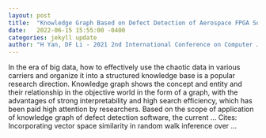 ```yaml
---
layout: post
title:  "Knowledge Graph Based on Defect Detection of Aerospace FPGA Software Code"
date:   2022-06-15 15:55:00 -0400
categories: jekyll update
author: "H Yan, DF Li - 2021 2nd International Conference on Computer …, 2021"
---
```

In the era of big data, how to effectively use the chaotic data in various carriers and organize it into a structured knowledge base is a popular research direction. Knowledge graph shows the concept and entity and their relationship in the objective world in the form of a graph, with the advantages of strong interpretability and high search efficiency, which has been paid high attention by researchers. Based on the scope of application of knowledge graph of defect detection software, the current …
Cites: ‪Incorporating vector space similarity in random walk inference over …‬  